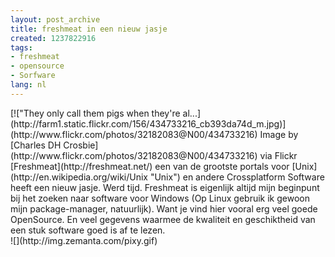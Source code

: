 ```yaml
---
layout: post_archive
title: freshmeat in een nieuw jasje
created: 1237822916
tags:
- freshmeat
- opensource
- Sorfware
lang: nl
---
```

<div class="zemanta-img">[!["They only call them pigs when they're al...](http://farm1.static.flickr.com/156/434733216_cb393da74d_m.jpg)](http://www.flickr.com/photos/32182083@N00/434733216)
Image by [Charles DH Crosbie](http://www.flickr.com/photos/32182083@N00/434733216) via Flickr
</div>[Freshmeat](http://freshmeat.net/) een van de grootste portals voor [Unix](http://en.wikipedia.org/wiki/Unix "Unix") en andere Crossplatform Software heeft een nieuw jasje. Werd tijd. Freshmeat is eigenlijk altijd mijn beginpunt bij het zoeken naar software voor Windows (Op Linux gebruik ik gewoon mijn package-manager, natuurlijk). Want je vind hier vooral erg veel goede OpenSource. En veel gegevens waarmee de kwaliteit en geschiktheid van een stuk software goed is af te lezen. <!--break--><div class="zemanta-pixie">![](http://img.zemanta.com/pixy.gif)<span class="zem-script more-related"><script type="text/javascript" src="http://static.zemanta.com/readside/loader.js" defer="defer"></script></span></div>
